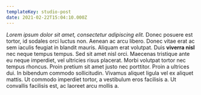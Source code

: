 ```yaml
---
templateKey: studio-post
date: 2021-02-22T15:04:10.000Z
---
```

*Lorem ipsum dolor sit amet, consectetur adipiscing elit.* Donec posuere est tortor, id sodales orci luctus non. Aenean ac arcu libero. Donec vitae erat ac sem iaculis feugiat in blandit mauris. Aliquam erat volutpat. Duis **viverra nisl** nec neque tempus tempus. Sed sit amet nisl orci. Maecenas tristique ante eu neque imperdiet, vel ultricies risus placerat. Morbi volutpat tortor nec tempus rhoncus. Proin pretium sit amet justo nec porttitor. Proin a ultrices dui. In bibendum commodo sollicitudin. Vivamus aliquet ligula vel ex aliquet mattis. Ut commodo imperdiet tortor, a vestibulum eros facilisis a. Ut convallis facilisis est, ac laoreet arcu mollis a.